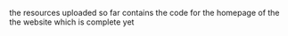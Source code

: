 the resources uploaded so far contains the code for the homepage of the the website which is complete yet
